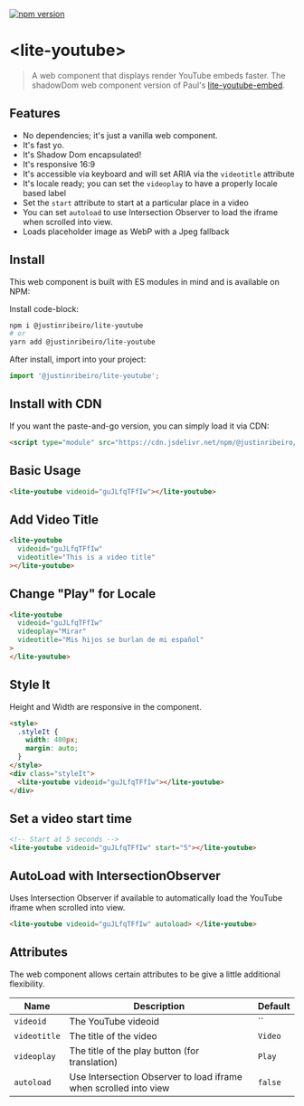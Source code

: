 [![npm version](https://badge.fury.io/js/%40justinribeiro%2Flite-youtube.svg)](https://badge.fury.io/js/%40justinribeiro%2Flite-youtube)

# \<lite-youtube\>

> A web component that displays render YouTube embeds faster. The shadowDom web component version of Paul's [lite-youtube-embed](https://github.com/paulirish/lite-youtube-embed).

## Features

- No dependencies; it's just a vanilla web component.
- It's fast yo.
- It's Shadow Dom encapsulated!
- It's responsive 16:9
- It's accessible via keyboard and will set ARIA via the `videotitle` attribute
- It's locale ready; you can set the `videoplay` to have a properly locale based label
- Set the `start` attribute to start at a particular place in a video
- You can set `autoload` to use Intersection Observer to load the iframe when scrolled into view.
- Loads placeholder image as WebP with a Jpeg fallback

## Install

This web component is built with ES modules in mind and is
available on NPM:

Install code-block:

```sh
npm i @justinribeiro/lite-youtube
# or
yarn add @justinribeiro/lite-youtube
```

After install, import into your project:

```js
import '@justinribeiro/lite-youtube';
```

## Install with CDN

If you want the paste-and-go version, you can simply load it via CDN:

```html
<script type="module" src="https://cdn.jsdelivr.net/npm/@justinribeiro/lite-youtube@0.5.2/lite-youtube.js">
```

## Basic Usage

```html
<lite-youtube videoid="guJLfqTFfIw"></lite-youtube>
```

## Add Video Title

```html
<lite-youtube
  videoid="guJLfqTFfIw"
  videotitle="This is a video title"
></lite-youtube>
```

## Change "Play" for Locale</h3>

```html
<lite-youtube
  videoid="guJLfqTFfIw"
  videoplay="Mirar"
  videotitle="Mis hijos se burlan de mi español"
>
</lite-youtube>
```

## Style It

Height and Width are responsive in the component.

```html
<style>
  .styleIt {
    width: 400px;
    margin: auto;
  }
</style>
<div class="styleIt">
  <lite-youtube videoid="guJLfqTFfIw"></lite-youtube>
</div>
```

## Set a video start time

```html
<!-- Start at 5 seconds -->
<lite-youtube videoid="guJLfqTFfIw" start="5"></lite-youtube>
```

## AutoLoad with IntersectionObserver

Uses Intersection Observer if available to automatically load the YouTube iframe when scrolled into view.

```html
<lite-youtube videoid="guJLfqTFfIw" autoload> </lite-youtube>
```

## Attributes

The web component allows certain attributes to be give a little additional
flexibility.

| Name         | Description                                                      | Default |
| ------------ | ---------------------------------------------------------------- | ------- |
| `videoid`    | The YouTube videoid                                              | ``      |
| `videotitle` | The title of the video                                           | `Video` |
| `videoplay`  | The title of the play button (for translation)                   | `Play`  |
| `autoload`   | Use Intersection Observer to load iframe when scrolled into view | `false` |
